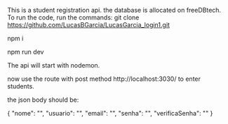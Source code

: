 This is a student registration api.
the database is allocated on freeDBtech.
To run the code, run the commands:
git clone https://github.com/LucasBGarcia/LucasGarcia_login1.git

npm i

npm run dev

The api will start with nodemon.

now use the route with post method
http://localhost:3030/
to enter students.

the json body should be:

{
	"nome": "",
	"usuario": "",
	"email": "",
	"senha": "",
"verificaSenha": ""
}